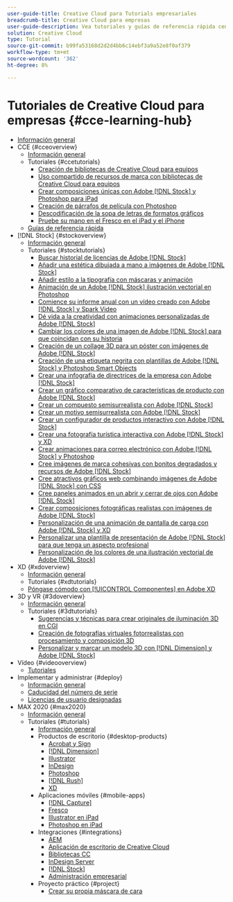 ```yaml
---
user-guide-title: Creative Cloud para Tutorials empresariales
breadcrumb-title: Creative Cloud para empresas
user-guide-description: Vea tutoriales y guías de referencia rápida centrados en Creative Cloud para empresas.
solution: Creative Cloud
type: Tutorial
source-git-commit: b99fa53168d2d2d4bb6c14ebf3a9a52e8f0af379
workflow-type: tm+mt
source-wordcount: '362'
ht-degree: 8%

---
```



# Tutoriales de Creative Cloud para empresas {#cce-learning-hub}

+ [Información general](overview.md)
+ CCE {#cceoverview}
   + [Información general](cce/overview-cce.md)
   + Tutoriales {#ccetutorials}
      + [Creación de bibliotecas de Creative Cloud para equipos](cce/ccteamlibraries.md)
      + [Uso compartido de recursos de marca con bibliotecas de Creative Cloud para equipos](cce/sharecclibraries.md)
      + [Crear composiciones únicas con Adobe [!DNL Stock] y Photoshop para iPad](cce/compositepsipad.md)
      + [Creación de párrafos de película con Photoshop](cce/cinemagraphps.md)
      + [Descodificación de la sopa de letras de formatos gráficos](cce/alphabetsoup.md)
      + [Pruebe su mano en el Fresco en el iPad y el iPhone](cce/frescoworkshop.md)
   + [Guías de referencia rápida](quick-reference/overview-ref.md)
+ [!DNL Stock] {#stockoverview}
   + [Información general](stock/overview-stock.md)
   + Tutoriales {#stocktutorials}
      + [Buscar historial de licencias de Adobe [!DNL Stock] ](stock/searchstock.md)
      + [Añadir una estética dibujada a mano a imágenes de Adobe [!DNL Stock] ](stock/handdrawn.md)
      + [Añadir estilo a la tipografía con máscaras y animación](stock/flairtypography.md)
      + [Animación de un Adobe [!DNL Stock] ilustración vectorial en Photoshop](stock/animatevector.md)
      + [Comience su informe anual con un vídeo creado con Adobe [!DNL Stock] y Spark Video](stock/annualreport.md)
      + [Dé vida a la creatividad con animaciones personalizadas de Adobe [!DNL Stock]](stock/customanimations.md)
      + [Cambiar los colores de una imagen de Adobe [!DNL Stock] para que coincidan con su historia](stock/changecolors.md)
      + [Creación de un collage 3D para un póster con imágenes de Adobe [!DNL Stock] ](stock/collage.md)
      + [Creación de una etiqueta negrita con plantillas de Adobe [!DNL Stock] y Photoshop Smart Objects](stock/boldlabel.md)
      + [Crear una infografía de directrices de la empresa con Adobe [!DNL Stock]](stock/infographic.md)
      + [Crear un gráfico comparativo de características de producto con Adobe [!DNL Stock]](stock/featurecomparison.md)
      + [Crear un compuesto semisurrealista con Adobe [!DNL Stock]](stock/surrealcomposite.md)
      + [Crear un motivo semisurrealista con Adobe [!DNL Stock]](stock/surrealpattern.md)
      + [Crear un configurador de productos interactivo con Adobe [!DNL Stock]](stock/productconfigurator.md)
      + [Crear una fotografía turística interactiva con Adobe [!DNL Stock] y XD](stock/interactivetourismphoto.md)
      + [Crear animaciones para correo electrónico con Adobe [!DNL Stock] y Photoshop](stock/animationemail.md)
      + [Cree imágenes de marca cohesivas con bonitos degradados y recursos de Adobe [!DNL Stock] ](stock/brandgradients.md)
      + [Cree atractivos gráficos web combinando imágenes de Adobe [!DNL Stock] con CSS](stock/webgraphics.md)
      + [Cree paneles animados en un abrir y cerrar de ojos con Adobe [!DNL Stock]](stock/moodboard.md)
      + [Crear composiciones fotográficas realistas con imágenes de Adobe [!DNL Stock] ](stock/realisticcomposite.md)
      + [Personalización de una animación de pantalla de carga con Adobe [!DNL Stock] y XD](stock/loadingscreen.md)
      + [Personalizar una plantilla de presentación de Adobe [!DNL Stock] para que tenga un aspecto profesional](stock/presentationtemplate.md)
      + [Personalización de los colores de una ilustración vectorial de Adobe [!DNL Stock] ](stock/customizecolors.md)
+ XD {#xdoverview}
   + [Información general](xd/overview-xd.md)
   + Tutoriales {#xdtutorials}
   + [Póngase cómodo con [!UICONTROL Componentes] en Adobe XD](xd/components.md)
+ 3D y VR {#3doverview}
   + [Información general](3di/overview-3di.md)
   + Tutoriales {#3dtutorials}
      + [Sugerencias y técnicas para crear originales de iluminación 3D en CGI](3di/mastering3dlighting.md)
      + [Creación de fotografías virtuales fotorrealistas con procesamiento y composición 3D](3di/photorealistic.md)
      + [Personalizar y marcar un modelo 3D con [!DNL Dimension] y Adobe [!DNL Stock]](3di/3ddimensionstock.md)
+ Vídeo {#videooverview}
   + [Tutoriales](dva/overview-dva.md)
+ Implementar y administrar {#deploy}
   + [Información general](deploy/overview-deploy.md)
   + [Caducidad del número de serie](deploy/cceserial.md)
   + [Licencias de usuario designadas](deploy/nameduserlicensing.md)
+ MAX 2020 {#max2020}
   + [Información general](max2020/overview-max.md)
   + Tutoriales {#tutorials}
      + [Información general](max2020/maxtutorials.md)
      + Productos de escritorio {#desktop-products}
         + [Acrobat y Sign](max2020/acrobat-sign.md)
         + [[!DNL Dimension]](max2020/dimension.md)
         + [Illustrator](max2020/illustrator.md)
         + [InDesign](max2020/indesign.md)
         + [Photoshop](max2020/photoshop.md)
         + [[!DNL Rush]](max2020/rush.md)
         + [XD](max2020/xd.md)
      + Aplicaciones móviles {#mobile-apps}
         + [[!DNL Capture]](max2020/capture.md)
         + [Fresco](max2020/fresco.md)
         + [Illustrator en iPad](max2020/illustratoripad.md)
         + [Photoshop en iPad](max2020/photoshopipad.md)
      + Integraciones {#integrations}
         + [AEM](max2020/aem.md)
         + [Aplicación de escritorio de Creative Cloud](max2020/creativeclouddesktopapp.md)
         + [Bibliotecas CC](max2020/cclibraries.md)
         + [InDesign Server](max2020/indesignserver.md)
         + [[!DNL Stock]](max2020/stock.md)
         + [Administración empresarial](max2020/enterprise.md)
      + Proyecto práctico {#project}
         + [Crear su propia máscara de cara](max2020/handsonproject.md)